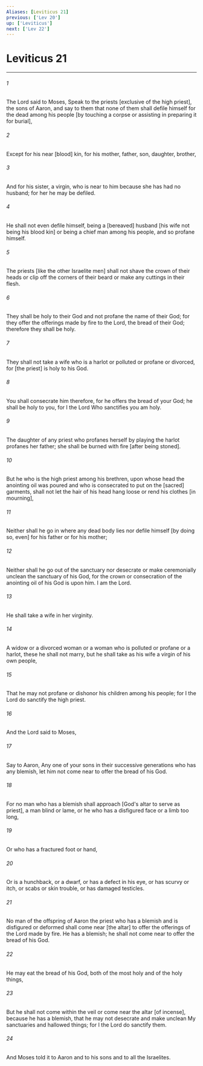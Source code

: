 ```yaml
---
Aliases: [Leviticus 21]
previous: ['Lev 20']
up: ['Leviticus']
next: ['Lev 22']
---
```

# Leviticus 21

***

###### 1 

The Lord said to Moses, Speak to the priests [exclusive of the high priest], the sons of Aaron, and say to them that none of them shall defile himself for the dead among his people [by touching a corpse or assisting in preparing it for burial], 

###### 2 

Except for his near [blood] kin, for his mother, father, son, daughter, brother, 

###### 3 

And for his sister, a virgin, who is near to him because she has had no husband; for her he may be defiled. 

###### 4 

He shall not even defile himself, being a [bereaved] husband [his wife not being his blood kin] or being a chief man among his people, and so profane himself. 

###### 5 

The priests [like the other Israelite men] shall not shave the crown of their heads or clip off the corners of their beard or make any cuttings in their flesh. 

###### 6 

They shall be holy to their God and not profane the name of their God; for they offer the offerings made by fire to the Lord, the bread of their God; therefore they shall be holy. 

###### 7 

They shall not take a wife who is a harlot or polluted or profane or divorced, for [the priest] is holy to his God. 

###### 8 

You shall consecrate him therefore, for he offers the bread of your God; he shall be holy to you, for I the Lord Who sanctifies you am holy. 

###### 9 

The daughter of any priest who profanes herself by playing the harlot profanes her father; she shall be burned with fire [after being stoned]. 

###### 10 

But he who is the high priest among his brethren, upon whose head the anointing oil was poured and who is consecrated to put on the [sacred] garments, shall not let the hair of his head hang loose or rend his clothes [in mourning], 

###### 11 

Neither shall he go in where any dead body lies nor defile himself [by doing so, even] for his father or for his mother; 

###### 12 

Neither shall he go out of the sanctuary nor desecrate or make ceremonially unclean the sanctuary of his God, for the crown or consecration of the anointing oil of his God is upon him. I am the Lord. 

###### 13 

He shall take a wife in her virginity. 

###### 14 

A widow or a divorced woman or a woman who is polluted or profane or a harlot, these he shall not marry, but he shall take as his wife a virgin of his own people, 

###### 15 

That he may not profane or dishonor his children among his people; for I the Lord do sanctify the high priest. 

###### 16 

And the Lord said to Moses, 

###### 17 

Say to Aaron, Any one of your sons in their successive generations who has any blemish, let him not come near to offer the bread of his God. 

###### 18 

For no man who has a blemish shall approach [God's altar to serve as priest], a man blind or lame, or he who has a disfigured face or a limb too long, 

###### 19 

Or who has a fractured foot or hand, 

###### 20 

Or is a hunchback, or a dwarf, or has a defect in his eye, or has scurvy or itch, or scabs or skin trouble, or has damaged testicles. 

###### 21 

No man of the offspring of Aaron the priest who has a blemish and is disfigured or deformed shall come near [the altar] to offer the offerings of the Lord made by fire. He has a blemish; he shall not come near to offer the bread of his God. 

###### 22 

He may eat the bread of his God, both of the most holy and of the holy things, 

###### 23 

But he shall not come within the veil or come near the altar [of incense], because he has a blemish, that he may not desecrate and make unclean My sanctuaries and hallowed things; for I the Lord do sanctify them. 

###### 24 

And Moses told it to Aaron and to his sons and to all the Israelites.
